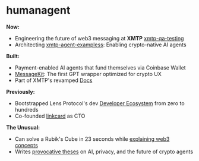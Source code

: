 # humanagent

**Now:**
- Engineering the future of web3 messaging at **XMTP** [xmtp-qa-testing](https://github.com/xmtp/xmtp-qa-testing)
- Architecting [xmtp-agent-exampless](https://github.com/ephemeraHQ/xmtp-agent-examples): Enabling crypto-native AI agents

**Built:**
- Payment-enabled AI agents that fund themselves via Coinbase Wallet
- [MessageKit](https://messagekit.org/): The first GPT wrapper optimized for crypto UX
- Part of XMTP's revamped [Docs](https://docs.xmtp.org/)

**Previously:**
- Bootstrapped Lens Protocol's dev [Developer Ecosystem](https://medium.com/@fabriguespe/developer-ecosystems-thesis-a109694ce5c4) from zero to hundreds
- Co-founded [linkcard](https://linkcard.app/) as CTO

**The Unusual:**
- Can solve a Rubik's Cube in 23 seconds while [explaining web3 concepts](https://twitter.com/fabriguespe/status/1677089304470859777)
- Writes [provocative theses](https://x.com/humanagent_eth/status/1880444409889558587) on AI, privacy, and the future of crypto agents
